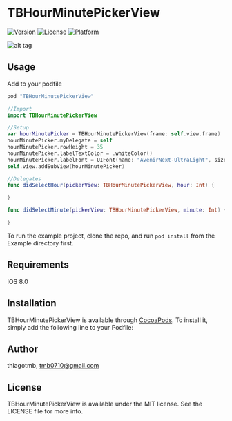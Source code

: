 # TBHourMinutePickerView

[![Version](https://img.shields.io/cocoapods/v/TBHourMinutePickerView.svg?style=flat)](http://cocoapods.org/pods/TBHourMinutePickerView)
[![License](https://img.shields.io/cocoapods/l/TBHourMinutePickerView.svg?style=flat)](http://cocoapods.org/pods/TBHourMinutePickerView)
[![Platform](https://img.shields.io/cocoapods/p/TBHourMinutePickerView.svg?style=flat)](http://cocoapods.org/pods/TBHourMinutePickerView)

![alt tag](https://raw.github.com/thiagotmb/TBHourMinutePickerView/master/Example/tbhourminutepicker.gif)

## Usage
Add to your podfile 
```ruby
pod "TBHourMinutePickerView"
```

```Swift
//Import
import TBHourMinutePickerView

//Setup
var hourMinutePicker = TBHourMinutePickerView(frame: self.view.frame)
hourMinutePicker.myDelegate = self
hourMinutePicker.rowHeight = 35
hourMinutePicker.labelTextColor = .whiteColor()
hourMinutePicker.labelFont = UIFont(name: "AvenirNext-UltraLight", size: 35)!=
self.view.addSubView(hourMinutePicker)

//Delegates 
func didSelectHour(pickerView: TBHourMinutePickerView, hour: Int) {

}

func didSelectMinute(pickerView: TBHourMinutePickerView, minute: Int) {

}

```
To run the example project, clone the repo, and run `pod install` from the Example directory first.

## Requirements
IOS 8.0

## Installation

TBHourMinutePickerView is available through [CocoaPods](http://cocoapods.org). To install
it, simply add the following line to your Podfile:



## Author

thiagotmb, tmb0710@gmail.com

## License

TBHourMinutePickerView is available under the MIT license. See the LICENSE file for more info.

